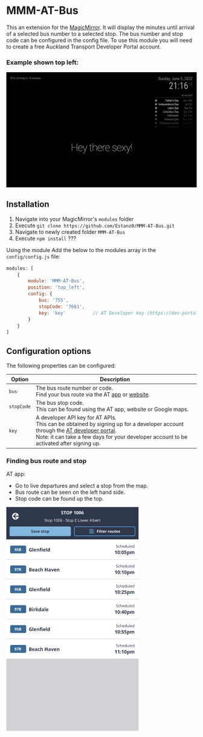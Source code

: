 # MMM-AT-Bus
This an extension for the [MagicMirror](https://github.com/MichMich/MagicMirror). It will display the minutes until arrival of a selected bus number to a selected stop. The bus number and stop code can be configured in the config file. To use this module you will need to create a free Auckland Transport Developer Portal account.

### Example shown top left:
![MMM-AT-Bus Module Example](https://github.com/Estanz0/MMM-AT-Bus/blob/master/resources/demo_image_full.png?raw=true)

## Installation
1. Navigate into your MagicMirror's `modules` folder 
2. Execute `git clone https://github.com/Estanz0/MMM-AT-Bus.git`
3. Navigate to newly created folder `MMM-AT-Bus`
4. Execute `npm install` ???

Using the module
Add the below to the modules array in the `config/config.js` file:
````javascript
modules: [
    {
        module: 'MMM-AT-Bus',
        position: 'top_left',	
        config: {
            bus: '755', 
            stopCode: '7661', 
            key: 'key'          // AT Developer key (https://dev-portal.at.govt.nz/)
        }
    }
]
````
## Configuration options

The following properties can be configured:


<table width="100%">
	<!-- why, markdown... -->
	<thead>
		<tr>
			<th>Option</th>
			<th width="100%">Description</th>
		</tr>
	<thead>
	<tbody>
		<tr>
			<td><code>bus</code></td>
            <td>The bus route number or code. 
                </br>
                Find your bus route via the AT <a href="https://at.govt.nz/bus-train-ferry/more-services/at-mobile-app/">app</a> or <a href="https://at.govt.nz/bus-train-ferry/timetables/#bus">website</a>.
			</td>
		</tr>
		<tr>
			<td><code>stopCode</code></td>
			<td>The bus stop code. 
                </br>
                This can be found using the AT app, website or Google maps.
            </td>
		</tr>
        <tr>
			<td><code>key</code></td>
			<td>A developer API key for AT APIs. 
                </br>
                This can be obtained by signing up for a developer account through the <a href="https://dev-portal.at.govt.nz/">AT developer portal</a>.
                </br>
                Note: it can take a few days for your developer account to be activated after signing up.
            </td>
		</tr>
	</tbody>
</table>

### Finding bus route and stop
AT app:
- Go to live departures and select a stop from the map.
- Bus route can be seen on the left hand side.
- Stop code can be found up the top.

<img src="https://github.com/Estanz0/MMM-AT-Bus/blob/master/resources/AT_app.jpg" width="350" alt="AT App">
